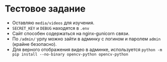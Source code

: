 # Тестовое задание
- Оставляю `media/videos` для изучения.
- `SECRET_KEY` и `DEBUG` находятся в `.env`
- Сайт способен содержаться на nginx-gunicorn связи.
- По `/admin/` урлу можно зайти в админку с логином и паролем `admin` (крайне безопасно).
- Для верного отображения видео в админке, используется `python -m pip install --no-binary opencv-python opencv-python`